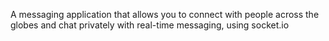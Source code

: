 A messaging application that allows you to connect with people across the globes and chat privately with real-time messaging, using socket.io <br/>
